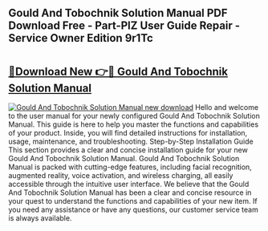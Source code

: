 ## Gould And Tobochnik Solution Manual PDF Download Free - Part-PlZ User Guide Repair - Service Owner Edition 9r1Tc

# <h2><a href="http://bc26527.oget.top/?id=Gould+And+Tobochnik+Solution+Manual">🔗Download New 👉🔴 Gould And Tobochnik Solution Manual</a></h2>

[![Gould And Tobochnik Solution Manual new download](https://i.imgur.com/5g1atiW.png)](http://bc26527.oget.top/?id=Gould+And+Tobochnik+Solution+Manual)
Hello and welcome to the user manual for your newly configured Gould And Tobochnik Solution Manual. This guide is here to help you master the functions and capabilities of your product. Inside, you will find detailed instructions for installation, usage, maintenance, and troubleshooting. Step-by-Step Installation Guide This section provides a clear and concise installation guide for your new Gould And Tobochnik Solution Manual. Gould And Tobochnik Solution Manual is packed with cutting-edge features, including facial recognition, augmented reality, voice activation, and wireless charging, all easily accessible through the intuitive user interface. We believe that the Gould And Tobochnik Solution Manual has been a clear and concise resource in your quest to understand the functions and capabilities of your new item. If you need any assistance or have any questions, our customer service team is always available.
